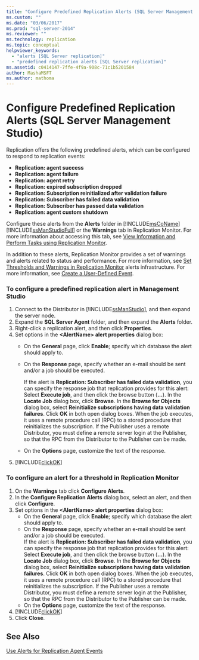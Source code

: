 ```yaml
---
title: "Configure Predefined Replication Alerts (SQL Server Management Studio) | Microsoft Docs"
ms.custom: ""
ms.date: "03/06/2017"
ms.prod: "sql-server-2014"
ms.reviewer: ""
ms.technology: replication
ms.topic: conceptual
helpviewer_keywords: 
  - "alerts [SQL Server replication]"
  - "predefined replication alerts [SQL Server replication]"
ms.assetid: c0414147-7ffe-4f9a-908c-71c1b5201584
author: MashaMSFT
ms.author: mathoma
---
```

# Configure Predefined Replication Alerts (SQL Server Management Studio)
  Replication offers the following predefined alerts, which can be configured to respond to replication events:  
  
-   **Replication: agent success**    
-   **Replication: agent failure**    
-   **Replication: agent retry**    
-   **Replication: expired subscription dropped**    
-   **Replication: Subscription reinitialized after validation failure**    
-   **Replication: Subscriber has failed data validation**    
-   **Replication: Subscriber has passed data validation**    
-   **Replication: agent custom shutdown**  
  
 Configure these alerts from the **Alerts** folder in [!INCLUDE[msCoName](../../../includes/msconame-md.md)] [!INCLUDE[ssManStudioFull](../../../includes/ssmanstudiofull-md.md)] or the **Warnings** tab in Replication Monitor. For more information about accessing this tab, see [View Information and Perform Tasks using Replication Monitor](../monitor/view-information-and-perform-tasks-replication-monitor.md).  
  
 In addition to these alerts, Replication Monitor provides a set of warnings and alerts related to status and performance. For more information, see [Set Thresholds and Warnings in Replication Monitor](../monitor/set-thresholds-and-warnings-in-replication-monitor.md) alerts infrastructure. For more information, see [Create a User-Defined Event](../../../ssms/agent/create-a-user-defined-event.md).  
  
### To configure a predefined replication alert in Management Studio  
  
1.  Connect to the Distributor in [!INCLUDE[ssManStudio](../../../includes/ssmanstudio-md.md)], and then expand the server node.    
2.  Expand the **SQL Server Agent** folder, and then expand the **Alerts** folder.    
3.  Right-click a replication alert, and then click **Properties**.    
4.  Set options in the **\<AlertName> alert properties** dialog box:    
    -   On the **General** page, click **Enable**; specify which database the alert should apply to.    
    -   On the **Response** page, specify whether an e-mail should be sent and/or a job should be executed.  
  
         If the alert is **Replication: Subscriber has failed data validation**, you can specify the response job that replication provides for this alert: Select **Execute job**, and then click the browse button (**...**). In the **Locate Job** dialog box, click **Browse**. In the **Browse for Objects** dialog box, select **Reinitialize subscriptions having data validation failures**. Click **OK** in both open dialog boxes. When the job executes, it uses a remote procedure call (RPC) to a stored procedure that reinitializes the subscription. If the Publisher uses a remote Distributor, you must define a remote server login at the Publisher, so that the RPC from the Distributor to the Publisher can be made.   
    -   On the **Options** page, customize the text of the response.    
5.  [!INCLUDE[clickOK](../../../includes/clickok-md.md)]  
  
### To configure an alert for a threshold in Replication Monitor  
  
1.  On the **Warnings** tab click **Configure Alerts**.    
2.  In the **Configure Replication Alerts** dialog box, select an alert, and then click **Configure**.    
3.  Set options in the **\<AlertName> alert properties** dialog box:    
    -   On the **General** page, click **Enable**; specify which database the alert should apply to.    
    -   On the **Response** page, specify whether an e-mail should be sent and/or a job should be executed.    
         If the alert is **Replication: Subscriber has failed data validation**, you can specify the response job that replication provides for this alert: Select **Execute job**, and then click the browse button (**...**). In the **Locate Job** dialog box, click **Browse**. In the **Browse for Objects** dialog box, select **Reinitialize subscriptions having data validation failures**. Click **OK** in both open dialog boxes. When the job executes, it uses a remote procedure call (RPC) to a stored procedure that reinitializes the subscription. If the Publisher uses a remote Distributor, you must define a remote server login at the Publisher, so that the RPC from the Distributor to the Publisher can be made.   
    -   On the **Options** page, customize the text of the response.    
4.  [!INCLUDE[clickOK](../../../includes/clickok-md.md)]    
5.  Click **Close**.  
  
## See Also  
 [Use Alerts for Replication Agent Events](../agents/use-alerts-for-replication-agent-events.md)  
  
  
